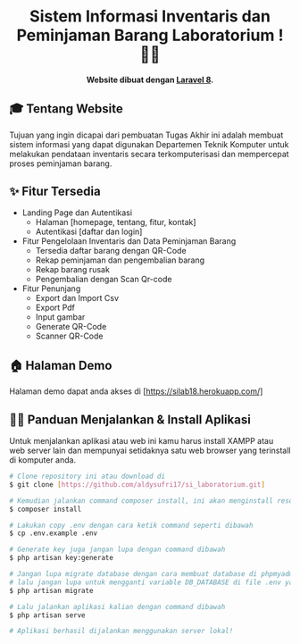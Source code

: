 <h1 align="center">Sistem Informasi Inventaris dan Peminjaman Barang Laboratorium ! 👋🏻</h1>


<h4 align="center">Website dibuat dengan <a href="https://laravel.com/" target="_blank">Laravel 8</a>.
</h4>

<h2 id="tentang">🎓 Tentang Website</h2>
Tujuan yang ingin dicapai dari pembuatan Tugas Akhir ini adalah membuat sistem informasi yang dapat digunakan Departemen Teknik Komputer untuk melakukan pendataan inventaris secara terkomputerisasi dan mempercepat proses peminjaman barang.

<p></p>

<h2 id="fitur">✨ Fitur Tersedia</h2>

- Landing Page dan Autentikasi
  - Halaman [homepage, tentang, fitur, kontak]
  - Autentikasi [daftar dan login]
- Fitur Pengelolaan Inventaris dan Data Peminjaman Barang
  - Tersedia daftar barang dengan QR-Code
  - Rekap peminjaman dan pengembalian barang
  - Rekap barang rusak
  - Pengembalian dengan Scan Qr-code
- Fitur Penunjang
  - Export dan Import Csv
  - Export Pdf
  - Input gambar
  - Generate QR-Code
  - Scanner QR-Code

<p></p>

<h2 id="demo">🏠 Halaman Demo</h2>

Halaman demo dapat anda akses di [https://silab18.herokuapp.com/]

<p></p>

<h2 id="download">🐱‍💻 Panduan Menjalankan & Install Aplikasi</h2>

Untuk menjalankan aplikasi atau web ini kamu harus install XAMPP atau web server lain dan mempunyai setidaknya satu web browser yang terinstall di komputer anda.

```bash
# Clone repository ini atau download di
$ git clone [https://github.com/aldysufri17/si_laboratorium.git]

# Kemudian jalankan command composer install, ini akan menginstall resources yang laravel butuhkan
$ composer install

# Lakukan copy .env dengan cara ketik command seperti dibawah 
$ cp .env.example .env

# Generate key juga jangan lupa dengan command dibawah
$ php artisan key:generate

# Jangan lupa migrate database dengan cara membuat database di phpmyadmin atau aplikasi lainnya yang kalian pakai,
# lalu jangan lupa untuk mengganti variable DB_DATABASE di file .env yang di folder project
$ php artisan migrate

# Lalu jalankan aplikasi kalian dengan command dibawah
$ php artisan serve

# Aplikasi berhasil dijalankan menggunakan server lokal!
```
<p></p>
